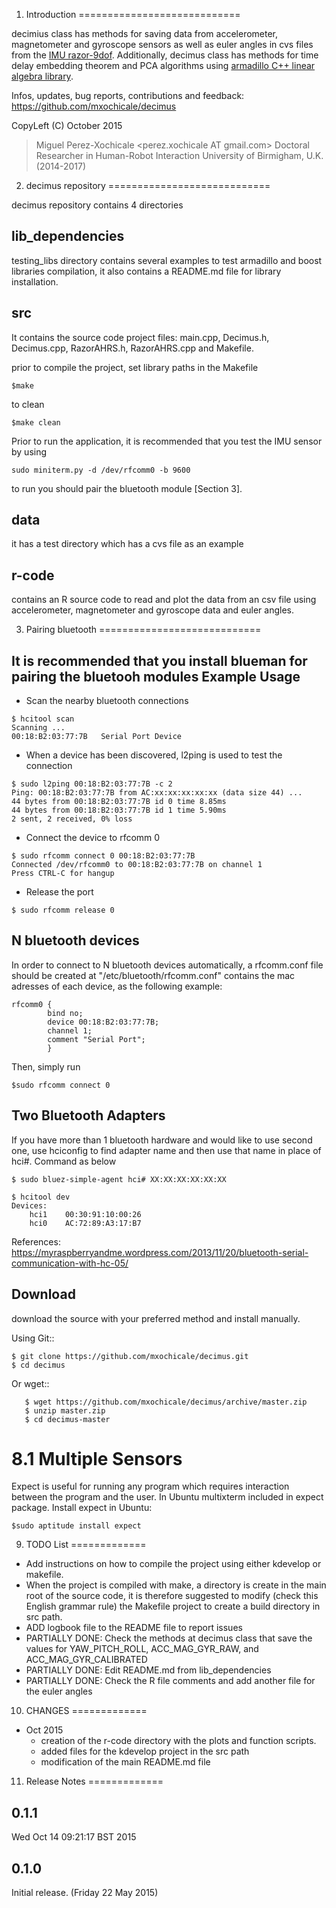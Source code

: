 
1. Introduction
============================

decimius class has methods for saving data from accelerometer, magnetometer and gyroscope sensors 
as well as euler angles in cvs files from the [IMU razor-9dof](https://github.com/ptrbrtz/razor-9dof-ahrs). Additionally, decimus class has methods for time delay embedding theorem and 
PCA algorithms using [armadillo C++ linear algebra library](http://arma.sourceforge.net/).

Infos, updates, bug reports, contributions and feedback: https://github.com/mxochicale/decimus

CopyLeft (C) October 2015

> Miguel Perez-Xochicale <perez.xochicale AT gmail.com>
> Doctoral Researcher in Human-Robot Interaction
> University of Birmigham, U.K. (2014-2017)


2. decimus repository 
============================

decimus repository contains 4 directories

lib_dependencies
---
testing_libs directory contains several examples to test armadillo and boost libraries compilation,
it also contains a README.md file for library installation.

src
---
It contains the source code project files:
main.cpp, Decimus.h, Decimus.cpp, RazorAHRS.h, RazorAHRS.cpp and Makefile.

prior to compile the project, set library paths in the Makefile 

```
$make 
```
to clean 
```
$make clean
```

Prior to run the application, it is recommended that you test the IMU sensor by using 
```
sudo miniterm.py -d /dev/rfcomm0 -b 9600
```

to run you should pair the bluetooth module [Section 3].


data
---
it has a test directory which has a cvs file as an example

r-code
---
contains an R source code to read and plot the data from an csv file using accelerometer, 
magnetometer and gyroscope data and euler angles.

3. Pairing bluetooth 
============================

It is recommended that you install blueman for pairing the bluetooh modules
Example Usage
--
* Scan the nearby bluetooth connections 

```
$ hcitool scan 
Scanning ...
00:18:B2:03:77:7B	Serial Port Device
```

* When a device has been discovered, l2ping is used to test the connection

```
$ sudo l2ping 00:18:B2:03:77:7B -c 2
Ping: 00:18:B2:03:77:7B from AC:xx:xx:xx:xx:xx (data size 44) ...
44 bytes from 00:18:B2:03:77:7B id 0 time 8.85ms
44 bytes from 00:18:B2:03:77:7B id 1 time 5.90ms
2 sent, 2 received, 0% loss
```

* Connect the device to rfcomm 0
```
$ sudo rfcomm connect 0 00:18:B2:03:77:7B
Connected /dev/rfcomm0 to 00:18:B2:03:77:7B on channel 1
Press CTRL-C for hangup
```

* Release the port
```
$ sudo rfcomm release 0
```


N bluetooth devices
--

In order to connect to N bluetooth devices automatically, 
a rfcomm.conf file should be created at 
"/etc/bluetooth/rfcomm.conf" contains the mac adresses of each device,
as the following example:

```
rfcomm0 {
        bind no;
        device 00:18:B2:03:77:7B;
        channel 1;
        comment "Serial Port";
        }
```

Then, simply run

```
$sudo rfcomm connect 0
```

Two Bluetooth Adapters
--

If you have more than 1 bluetooth hardware and would
like to use second one, use hciconfig to find adapter name and
then use that name in place of hci#. Command as below

```
$ sudo bluez-simple-agent hci# XX:XX:XX:XX:XX:XX
```

```
$ hcitool dev
Devices:
	hci1	00:30:91:10:00:26
	hci0	AC:72:89:A3:17:B7
```

References:
https://myraspberryandme.wordpress.com/2013/11/20/bluetooth-serial-communication-with-hc-05/



Download
---

download the source with your preferred method and install manually.

Using Git::
```
$ git clone https://github.com/mxochicale/decimus.git 
$ cd decimus
```

Or wget::

```
   $ wget https://github.com/mxochicale/decimus/archive/master.zip
   $ unzip master.zip
   $ cd decimus-master
```

8.1 Multiple Sensors
=====================

Expect is useful for running any program which requires interaction between the program and the user.
In Ubuntu multixterm included in expect package. Install expect in Ubuntu:

```
$sudo aptitude install expect
```


9. TODO List
=============

* Add instructions on how to compile the project using either kdevelop or makefile.
* When the project is compiled with make, a directory is create in the main root of the source code,
  it is therefore suggested to modify (check this English grammar rule) the Makefile project to create
  a build directory in src path.
* ADD logbook file to the README file to report issues
* PARTIALLY DONE: Check the methods at decimus class that save the values for 
  YAW_PITCH_ROLL, ACC_MAG_GYR_RAW, and ACC_MAG_GYR_CALIBRATED
* PARTIALLY DONE: Edit README.md from lib_dependencies
* PARTIALLY DONE: Check the R file comments and add another file for the euler angles


10. CHANGES
=============

* Oct 2015
  - creation of the r-code directory with the plots and function scripts.
  - added files for the kdevelop project in the src path	 
  - modification of the main README.md file



11. Release Notes
=============

0.1.1
-----
Wed Oct 14 09:21:17 BST 2015


0.1.0 
-----
Initial release. (Friday 22 May 2015)



